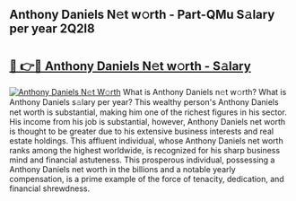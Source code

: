 ## Anthony Daniels N𝚎t w𝚘rth - Part-QMu S𝚊lary per year 2Q2l8

# <h2><a href="http://gc1sx3t.nevu.top/?p=Anthony+Daniels">🔗 👉🔴 Anthony Daniels N𝚎t w𝚘rth - S𝚊lary</a></h2>

[![Anthony Daniels N𝚎t W𝚘rth](https://i.imgur.com/Oavwk0R.jpeg)](http://gc1sx3t.nevu.top/?p=Anthony+Daniels)
What is Anthony Daniels n𝚎t w𝚘rth? What is Anthony Daniels s𝚊lary per year?
This wealthy person's Anthony Daniels net worth is substantial, making him one of the richest figures in his sector. His income from his job is substantial, however, Anthony Daniels net worth is thought to be greater due to his extensive business interests and real estate holdings. This affluent individual, whose Anthony Daniels net worth ranks among the highest worldwide, is recognized for his sharp business mind and financial astuteness. This prosperous individual, possessing a Anthony Daniels net worth in the billions and a notable yearly compensation, is a prime example of the force of tenacity, dedication, and financial shrewdness.
